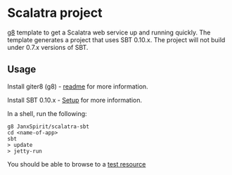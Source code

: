 # Scalatra project

[g8](http://github.com/n8han/giter8) template to get a Scalatra web service up and running quickly. The template generates a project that uses SBT 0.10.x. The project will not build under 0.7.x versions of SBT.

## Usage

Install giter8 (g8) - [readme](http://github.com/n8han/giter8#readme) for more information.

Install SBT 0.10.x - [Setup](https://github.com/harrah/xsbt/wiki/Setup) for more information.

In a shell, run the following:

    g8 JanxSpirit/scalatra-sbt
    cd <name-of-app>
    sbt
    > update
    > jetty-run
    
You should be able to browse to a [test resource](http://localhost:8080/)

